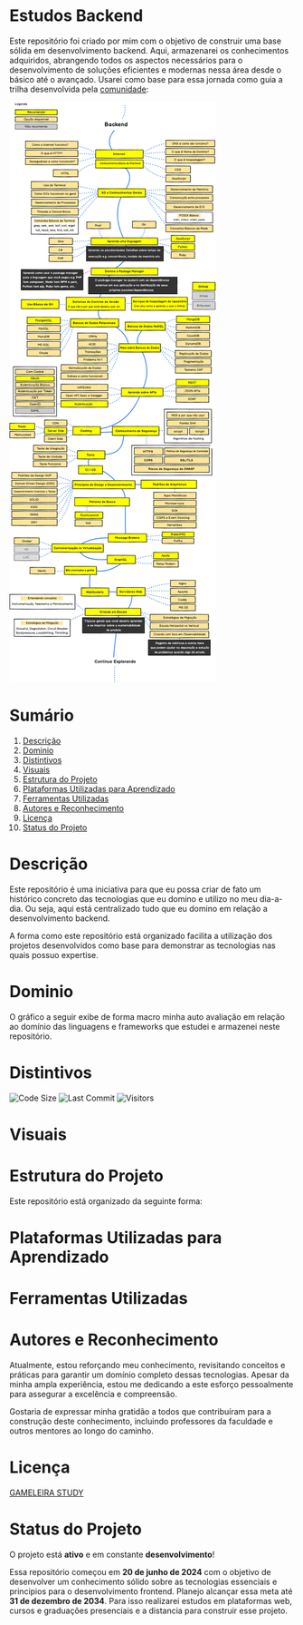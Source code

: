 # Estudos Backend

Este repositório foi criado por mim com o objetivo de construir uma base sólida em desenvolvimento backend. Aqui, armazenarei os conhecimentos adquiridos, abrangendo todos os aspectos necessários para o desenvolvimento de soluções eficientes e modernas nessa área desde o básico até o avançado. Usarei como base para essa jornada como guia a trilha desenvolvida pela [comunidade](https://github.com/arthurspk/guiadobackend):

![Mapa Mental Frontend](./assets/images/backend-roadmap.png)

# Sumário

1. [Descrição](#descrição)
2. [Dominio](#dominio)
3. [Distintivos](#distintivos)
4. [Visuais](#visuais)
5. [Estrutura do Projeto](#estrutura-do-projeto)
6. [Plataformas Utilizadas para Aprendizado](#plataformas-utilizadas-para-aprendizado)
7. [Ferramentas Utilizadas](#ferramentas-utilizadas)
8. [Autores e Reconhecimento](#autores-e-reconhecimento)
9. [Licença](#licença)
10. [Status do Projeto](#status-do-projeto)

# Descrição

Este repositório é uma iniciativa para que eu possa criar de fato um histórico concreto das tecnologias que eu domino e utilizo no meu dia-a-dia. Ou seja, aqui está centralizado tudo que eu domino em relação a desenvolvimento backend.

A forma como este repositório está organizado facilita a utilização dos projetos desenvolvidos como base para demonstrar as tecnologias nas quais possuo expertise.

# Dominio

O gráfico a seguir exibe de forma macro minha auto avaliação em relação ao domínio das linguagens e frameworks que estudei e armazenei neste repositório.

# Distintivos

![Code Size](https://img.shields.io/github/languages/code-size/GAMELEIRA/estudos-backend)
![Last Commit](https://img.shields.io/github/last-commit/GAMELEIRA/estudos-backend)
![Visitors](https://badges.strrl.dev/visits/GAMELEIRA/estudos-backend)

# Visuais

# Estrutura do Projeto

Este repositório está organizado da seguinte forma:

# Plataformas Utilizadas para Aprendizado

# Ferramentas Utilizadas

# Autores e Reconhecimento

Atualmente, estou reforçando meu conhecimento, revisitando conceitos e práticas para garantir um domínio completo dessas tecnologias. Apesar da minha ampla experiência, estou me dedicando a este esforço pessoalmente para assegurar a excelência e compreensão.

Gostaria de expressar minha gratidão a todos que contribuíram para a construção deste conhecimento, incluindo professores da faculdade e outros mentores ao longo do caminho.

# Licença

[GAMELEIRA STUDY](LICENSE.md)

# Status do Projeto

O projeto está **ativo** e em constante **desenvolvimento**!

Essa repositório começou em **20 de junho de 2024** com o objetivo de desenvolver um conhecimento sólido sobre as tecnologias essenciais e principios para o desenvolvimento frontend. Planejo alcançar essa meta até **31 de dezembro de 2034**. Para isso realizarei estudos em plataformas web, cursos e graduações presenciais e a distancia para construir esse projeto.